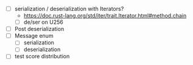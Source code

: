 - [ ] serialization / deserialization with Iterators?
  - https://doc.rust-lang.org/std/iter/trait.Iterator.html#method.chain
  - [ ] de/ser on U256
- [ ] Post deserialization
- [ ] Message enum
  - [ ] serialization
  - [ ] deserialization
- [ ] test score distribution
